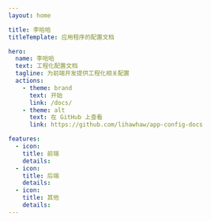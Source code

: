 ```yaml
---
layout: home

title: 李哈哈
titleTemplate: 应用程序的配置文档

hero:
  name: 李哈哈
  text: 工程化配置文档
  tagline: 为前端开发提供工程化相关配置
  actions:
    - theme: brand
      text: 开始
      link: /docs/
    - theme: alt
      text: 在 GitHub 上查看
      link: https://github.com/lihawhaw/app-config-docs

features:
  - icon:
    title: 前端
    details:
  - icon:
    title: 后端
    details:
  - icon:
    title: 其他
    details:
---
```

